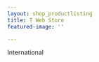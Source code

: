 ```yaml
---
layout: shop_productlisting
title: T Web Store
featured-image: ''

---
```

<i class="fas fa-globe"></i> International